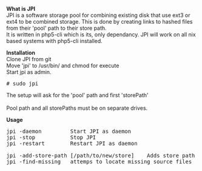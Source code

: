 <p><b>What is JPI</b><br>
JPI is a software storage pool for combining existing disk that use ext3 or ext4 to be combined storage. This is done by creating links to hashed files from their 'pool' path to their store path.<br>
It is written in php5-cli which is its, only dependancy. JPI will work on all nix based systems with php5-cli installed.
</p>


<p><b>Installation</b><br>
Clone JPI from git<br>
Move 'jpi' to /usr/bin/ and chmod for execute<br>
Start jpi as admin.<pre># sudo jpi</pre> The setup will ask for the 'pool' path and first 'storePath'<br>
<br>
Pool path and all storePaths must be on separate drives.

</p>
<p><b>Usage</b>

<pre>
jpi -daemon         Start JPI as daemon
jpi -stop           Stop JPI
jpi -restart        Restart JPI as daemon<br>
jpi -add-store-path [/path/to/new/store]    Adds store path to JPI (please back up /etc/jpi/config.json)
jpi -find-missing   attemps to locate missing source files
</pre>
</p>
